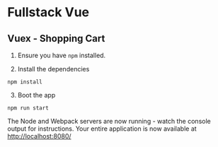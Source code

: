 # Fullstack Vue

## Vuex - Shopping Cart

1. Ensure you have `npm` installed.

2. Install the dependencies

````
npm install
````

3. Boot the app

````
npm run start
````

The Node and Webpack servers are now running - watch the console output for instructions. Your entire application is now available at [http://localhost:8080/](http://localhost:8080/)